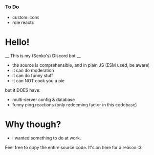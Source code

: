### To Do

- custom icons
- role reacts

# Hello!

__ This is my (Senko's) Discord bot __

- the source is comprehensible, and in plain JS (ESM used, be aware)
- it can do moderation
- it can do funny stuff
- it can NOT cook you a pie

but it DOES have:

- multi-server config & database
- funny ping reactions (only redeeming factor in this codebase)

# Why though?

- i wanted something to do at work.

Feel free to copy the entire source code. It's on here for a reason :3
